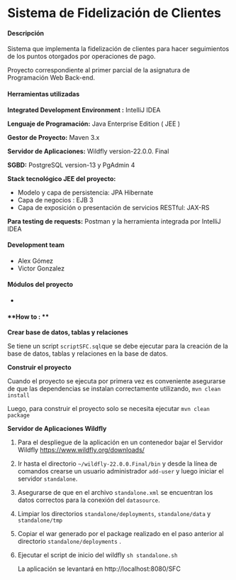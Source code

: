 # Sistema de Fidelización de Clientes
#### Descripción

Sistema que implementa la fidelización de clientes para hacer seguimientos de los puntos otorgados por operaciones de pago. 

Proyecto correspondiente al primer parcial de la asignatura de Programación Web Back-end. 

#### Herramientas utilizadas

**Integrated Development Environment :** IntelliJ IDEA 

**Lenguaje de Programación:** Java Enterprise Edition ( JEE ) 

**Gestor de Proyecto:** Maven 3.x

**Servidor de Aplicaciones:** Wildfly version-22.0.0. Final

**SGBD:** PostgreSQL version-13 y PgAdmin 4 

**Stack tecnológico JEE del proyecto:**

- Modelo y capa de persistencia: JPA Hibernate
- Capa de negocios : EJB 3 
- Capa de exposición o presentación de servicios RESTful: JAX-RS 

**Para testing de requests:** Postman y la herramienta integrada por IntelliJ IDEA

#### **Development team**

- Alex Gómez
- Victor Gonzalez 

#### **Módulos del proyecto**

- 

#### **How to : **

**Crear base de datos, tablas y relaciones**

Se tiene un script `scriptSFC.sql`que se debe ejecutar para la creación de la base de datos, tablas y relaciones en la base de datos. 

**Construir el proyecto**

Cuando el proyecto se ejecuta por primera vez es conveniente asegurarse de que las dependencias se instalan correctamente  utilizando, `mvn clean install`

Luego, para construir el proyecto solo se necesita ejecutar `mvn clean package`

**Servidor de Aplicaciones Wildfly**

1. Para el despliegue de la aplicación en un contenedor bajar el Servidor Wildfly https://www.wildfly.org/downloads/

2. Ir hasta el directorio `~/wildfly-22.0.0.Final/bin` y desde la línea de comandos  crearse un usuario administrador `add-user` y luego iniciar el servidor `standalone`.

3. Asegurarse de que en el archivo `standalone.xml` se encuentran los datos correctos para la conexión del `datasource`. 

4. Limpiar los directorios `standalone/deployments`, `standalone/data` y `standalone/tmp` 

5. Copiar el war generado por el package realizado en el paso anterior al directorio `standalone/deployments` .

6. Ejecutar el script de inicio del wildfly `sh standalone.sh`

   La aplicación se levantará en http://localhost:8080/SFC